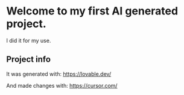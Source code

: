 # Welcome to my first AI generated project.
I did it for my use.

## Project info

It was generated with: https://lovable.dev/

And made changes with: https://cursor.com/